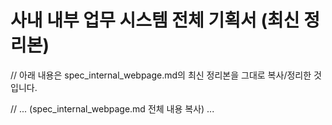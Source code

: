 # 사내 내부 업무 시스템 전체 기획서 (최신 정리본)

// 아래 내용은 spec_internal_webpage.md의 최신 정리본을 그대로 복사/정리한 것입니다.

// ... (spec_internal_webpage.md 전체 내용 복사) ... 